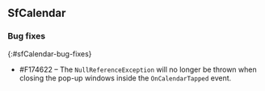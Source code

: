 ## SfCalendar

### Bug fixes
{:#sfCalendar-bug-fixes}

* \#F174622 – The `NullReferenceException` will no longer be thrown when closing the pop-up windows inside the `OnCalendarTapped` event.
